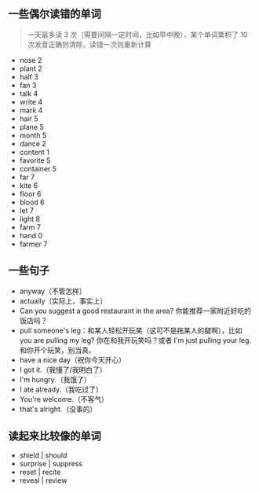 ## 一些偶尔读错的单词

> 一天最多读 3 次（需要间隔一定时间，比如早中晚），某个单词累积了 10 次发音正确则清除，读错一次则重新计算

- nose 2
- plant 2
- half 3
- fan 3
- talk 4
- write 4
- mark 4
- hair 5
- plane 5
- month 5
- dance 2
- content 1
- favorite 5
- container 5
- far 7
- kite 6
- floor 6
- blood 6
- let 7
- light 8
- farm 7
- hand 0
- farmer 7

## 一些句子

- anyway（不管怎样）
- actually（实际上、事实上）
- Can you suggest a good restaurant in the area? 你能推荐一家附近好吃的饭店吗？
- pull someone's leg：和某人轻松开玩笑（这可不是拖某人的腿啊），比如 you are pulling my leg? 你在和我开玩笑吗？或者 I'm just pulling your leg. 和你开个玩笑，别当真。
- have a nice day（祝你今天开心）
- I got it.（我懂了/我明白了）
- I'm hungry.（我饿了）
- I ate already.（我吃过了）
- You're welcome.（不客气）
- that's alright.（没事的）

## 读起来比较像的单词

- shield | should
- surprise | suppress
- reset | recite
- reveal | review
